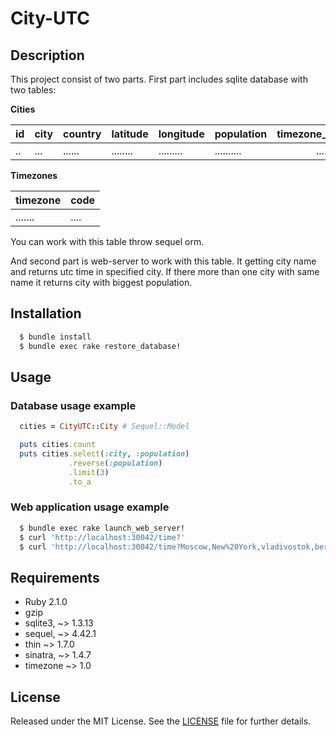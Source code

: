 # City-UTC
## Description

This project consist of two parts. First part includes sqlite database with two tables:

**Cities**

| id | city | country | latitude | longitude | population | timezone_code |
|----|------|---------|----------| ----------|------------|--------------:|
| .. | ...  | ......  | ........ | ......... | .......... | ............. |

**Timezones**

| timezone | code |
|----------|------|
| .......  | .... |

You can work with this table throw sequel orm.

And second part is web-server to work with this table. It getting city name and returns utc time in specified city. If there more than one city with same name it returns city with biggest population.

## Installation

```bash
  $ bundle install
  $ bundle exec rake restore_database! 
```

## Usage

### Database usage example 

```ruby
  cities = CityUTC::City # Sequel::Model

  puts cities.count
  puts cities.select(:city, :population)
             .reverse(:population)
             .limit(3)
             .to_a
```

### Web application usage example

```bash
  $ bundle exec rake launch_web_server!
  $ curl 'http://localhost:30042/time?'
  $ curl 'http://localhost:30042/time?Moscow,New%20York,vladivostok,berlin,wrong_city,washington,ufa'
```

## Requirements

  * Ruby 2.1.0
  * gzip
  * sqlite3,  ~> 1.3.13
  * sequel,   ~> 4.42.1
  * thin      ~> 1.7.0
  * sinatra,  ~> 1.4.7
  * timezone  ~> 1.0

## License

Released under the MIT License. See the [LICENSE](./LICENSE) file for further details.
